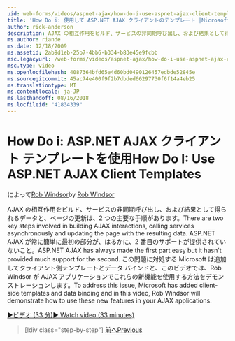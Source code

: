 ```yaml
---
uid: web-forms/videos/aspnet-ajax/how-do-i-use-aspnet-ajax-client-templates
title: 'How Do i: 使用して ASP.NET AJAX クライアントのテンプレート |Microsoft Docs'
author: rick-anderson
description: AJAX の相互作用をビルド、サービスの非同期呼び出し、および結果として得られるデータと、ページの更新は、2 つの主要な手順があります。 ASP.NET AJAX h.
ms.author: riande
ms.date: 12/18/2009
ms.assetid: 2ab9d1eb-25b7-4bb6-b334-b83e45e9fcbb
msc.legacyurl: /web-forms/videos/aspnet-ajax/how-do-i-use-aspnet-ajax-client-templates
msc.type: video
ms.openlocfilehash: 4087364bfd65e4d60bd0490126457edbde52845e
ms.sourcegitcommit: 45ac74e400f9f2b7dbded66297730f6f14a4eb25
ms.translationtype: MT
ms.contentlocale: ja-JP
ms.lasthandoff: 08/16/2018
ms.locfileid: "41834339"
---
```

<a name="how-do-i-use-aspnet-ajax-client-templates"></a><span data-ttu-id="bf90a-104">How Do i: ASP.NET AJAX クライアント テンプレートを使用</span><span class="sxs-lookup"><span data-stu-id="bf90a-104">How Do I: Use ASP.NET AJAX Client Templates</span></span>
====================
<span data-ttu-id="bf90a-105">によって[Rob Windsor](https://twitter.com/robwindsor)</span><span class="sxs-lookup"><span data-stu-id="bf90a-105">by [Rob Windsor](https://twitter.com/robwindsor)</span></span>

<span data-ttu-id="bf90a-106">AJAX の相互作用をビルド、サービスの非同期呼び出し、および結果として得られるデータと、ページの更新は、2 つの主要な手順があります。</span><span class="sxs-lookup"><span data-stu-id="bf90a-106">There are two key steps involved in building AJAX interactions, calling services asynchronously and updating the page with the resulting data.</span></span> <span data-ttu-id="bf90a-107">ASP.NET AJAX が常に簡単に最初の部分が、はるかに、2 番目のサポートが提供されていないこと。</span><span class="sxs-lookup"><span data-stu-id="bf90a-107">ASP.NET AJAX has always made the first part easy but it hasn't provided much support for the second.</span></span> <span data-ttu-id="bf90a-108">この問題に対処する Microsoft は追加してクライアント側テンプレートとデータ バインドと、このビデオでは、Rob Windsor が AJAX アプリケーションでこれらの新機能を使用する方法をデモンストレーションします。</span><span class="sxs-lookup"><span data-stu-id="bf90a-108">To address this issue, Microsoft has added client-side templates and data binding and in this video, Rob Windsor will demonstrate how to use these new features in your AJAX applications.</span></span>

[<span data-ttu-id="bf90a-109">&#9654;ビデオ (33 分)</span><span class="sxs-lookup"><span data-stu-id="bf90a-109">&#9654; Watch video (33 minutes)</span></span>](https://channel9.msdn.com/Blogs/ASP-NET-Site-Videos/how-do-i-use-aspnet-ajax-client-templates)

> [!div class="step-by-step"]
> [<span data-ttu-id="bf90a-110">前へ</span><span class="sxs-lookup"><span data-stu-id="bf90a-110">Previous</span></span>](how-do-i-customize-error-handling-for-the-aspnet-ajax-updatepanel.md)
